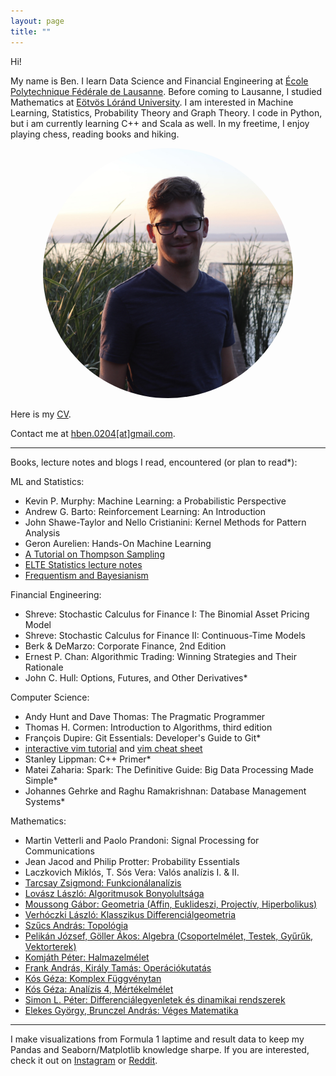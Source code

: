 ```yaml
---
layout: page
title: ""
---
```



Hi!

My name is Ben. I learn Data Science and Financial Engineering at [École Polytechnique Fédérale de Lausanne](https://www.epfl.ch/en/). Before coming to Lausanne, I studied Mathematics at [Eötvös Lóránd University](https://www.elte.hu/en/). I am interested in Machine Learning, Statistics, Probability Theory and Graph Theory. I code in Python, but i am currently learning C++ and Scala as well. In my freetime, I enjoy playing chess, reading books and hiking.

<center>
<style>.roundimg {border-radius: 50%;}</style>
<img src="profile_pic.jpg" alt="Avatar" width=400 class="roundimg">
</center>

Here is my <a href="./CV_2021_12.pdf" target="blank">CV</a>.

Contact me at <a href="mailto:hben.0204@gmail.com" target="_top">hben.0204[at]gmail.com</a>.

---

Books, lecture notes and blogs I read, encountered (or plan to read*):

ML and Statistics:
- Kevin P. Murphy: Machine Learning: a Probabilistic Perspective
- Andrew G. Barto: Reinforcement Learning: An Introduction
- John Shawe-Taylor and Nello Cristianini: Kernel Methods for Pattern Analysis
- Geron Aurelien: Hands-On Machine Learning
- [A Tutorial on Thompson Sampling](https://web.stanford.edu/~bvr/pubs/TS_Tutorial.pdf)
- [ELTE Statistics lecture notes](http://csvillo.web.elte.hu/mtval2/stat.pdf)
- [Frequentism and Bayesianism](http://jakevdp.github.io/blog/2014/03/11/frequentism-and-bayesianism-a-practical-intro/)

Financial Engineering:
- Shreve: Stochastic Calculus for Finance I: The Binomial Asset Pricing Model
- Shreve: Stochastic Calculus for Finance II: Continuous-Time Models
- Berk & DeMarzo: Corporate Finance, 2nd Edition 
- Ernest P. Chan: Algorithmic Trading: Winning Strategies and Their Rationale
- John C. Hull: Options, Futures, and Other Derivatives*

Computer Science:
- Andy Hunt and Dave Thomas: The Pragmatic Programmer
- Thomas H. Cormen: Introduction to Algorithms, third edition
- François Dupire: Git Essentials: Developer's Guide to Git*
- [interactive vim tutorial](https://www.openvim.com/sandbox.html) and [vim cheat sheet](https://vim.rtorr.com/)
- Stanley Lippman: C++ Primer*
- Matei Zaharia: Spark: The Definitive Guide: Big Data Processing Made Simple*
- Johannes Gehrke and Raghu Ramakrishnan: Database Management Systems*

Mathematics:
- Martin Vetterli and Paolo Prandoni: Signal Processing for Communications
- Jean Jacod and Philip Protter: Probability Essentials
- Laczkovich Miklós, T. Sós Vera: Valós analízis I. & II.
- [Tarcsay Zsigmond: Funkcionálanalízis](http://web.cs.elte.hu/~tarcsay/funkcionalanalizis.pdf)
- [Lovász László: Algoritmusok Bonyolultsága](https://www.uni-miskolc.hu/~matha/Gacs_Lovasz.pdf)
- [Moussong Gábor: Geometria (Affin, Euklideszi, Projectív, Hiperbolikus)](http://etananyag.ttk.elte.hu/FiLeS/downloads/_19_Moussong_Geometria.pdf)
- [Verhóczki László: Klasszikus Differenciálgeometria](https://web.cs.elte.hu/geometry/vl/KlasszDiffGeo.pdf)
- [Szűcs András: Topológia](http://bolyai.cs.elte.hu/~szucs/Top1-2.pdf)
- [Pelikán József, Göller Ákos: Algebra (Csoportelmélet, Testek, Gyűrűk, Vektorterek)](https://pelikan.web.elte.hu/algebra.html)
- [Komjáth Péter: Halmazelmélet](https://web.cs.elte.hu/~kope/oktatas/21tav/ma1.pdf)
- [Frank András, Király Tamás: Operációkutatás](http://etananyag.ttk.elte.hu/FiLeS/downloads/_Frank_Kiraly_Operaciokut.pdf)
- [Kós Géza: Komplex Függvénytan](https://kosgeza.web.elte.hu/oktatas/KftJegyzet/KftJegyzet_20220221.pdf)
- [Kós Géza: Analízis 4, Mértékelmélet](https://kosgeza.web.elte.hu/oktatas/2019tavasz-an4/Analizis4_Jegyzetek_v18.pdf)
- [Simon L. Péter: Differenciálegyenletek és dinamikai rendszerek](https://simonp.web.elte.hu/files/dinrendjegyzet.pdf)
- [Elekes György, Brunczel András: Véges Matematika](http://web.cs.elte.hu/~hgy/auxiliary/vegesmat.pdf)

---

I make visualizations from Formula 1 laptime and result data to keep my Pandas and Seaborn/Matplotlib knowledge sharpe. If you are interested, check it out on [Instagram](https://www.instagram.com/f1.plotted/) or [Reddit](https://www.reddit.com/user/hben0204). 
